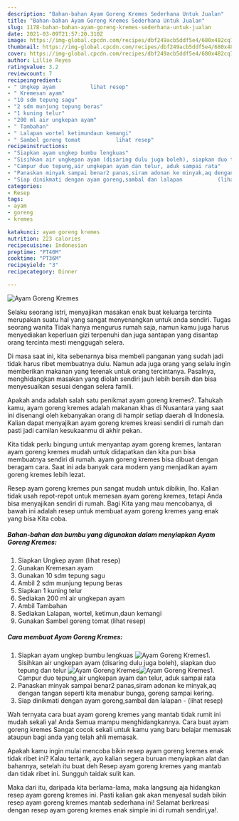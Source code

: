 ```yaml
---
description: "Bahan-bahan Ayam Goreng Kremes Sederhana Untuk Jualan"
title: "Bahan-bahan Ayam Goreng Kremes Sederhana Untuk Jualan"
slug: 1178-bahan-bahan-ayam-goreng-kremes-sederhana-untuk-jualan
date: 2021-03-09T21:57:20.310Z
image: https://img-global.cpcdn.com/recipes/dbf249acb5ddf5e4/680x482cq70/ayam-goreng-kremes-foto-resep-utama.jpg
thumbnail: https://img-global.cpcdn.com/recipes/dbf249acb5ddf5e4/680x482cq70/ayam-goreng-kremes-foto-resep-utama.jpg
cover: https://img-global.cpcdn.com/recipes/dbf249acb5ddf5e4/680x482cq70/ayam-goreng-kremes-foto-resep-utama.jpg
author: Lillie Reyes
ratingvalue: 3.2
reviewcount: 7
recipeingredient:
- " Ungkep ayam           lihat resep"
- " Kremesan ayam"
- "10 sdm tepung sagu"
- "2 sdm munjung tepung beras"
- "1 kuning telur"
- "200 ml air ungkepan ayam"
- " Tambahan"
- " Lalapan wortel ketimundaun kemangi"
- " Sambel goreng tomat           lihat resep"
recipeinstructions:
- "Siapkan ayam ungkep bumbu lengkuas"
- "Sisihkan air ungkepan ayam (disaring dulu juga boleh), siapkan duo tepung dan telur"
- "Campur duo tepung,air ungkepan ayam dan telur, aduk sampai rata"
- "Panaskan minyak sampai benar2 panas,siram adonan ke minyak,aq dengan tangan seperti kita menabur bunga, goreng sampai kering."
- "Siap dinikmati dengan ayam goreng,sambal dan lalapan           (lihat resep)"
categories:
- Resep
tags:
- ayam
- goreng
- kremes

katakunci: ayam goreng kremes 
nutrition: 223 calories
recipecuisine: Indonesian
preptime: "PT40M"
cooktime: "PT36M"
recipeyield: "3"
recipecategory: Dinner

---
```



![Ayam Goreng Kremes](https://img-global.cpcdn.com/recipes/dbf249acb5ddf5e4/680x482cq70/ayam-goreng-kremes-foto-resep-utama.jpg)

Selaku seorang istri, menyajikan masakan enak buat keluarga tercinta merupakan suatu hal yang sangat menyenangkan untuk anda sendiri. Tugas seorang  wanita Tidak hanya mengurus rumah saja, namun kamu juga harus menyediakan keperluan gizi terpenuhi dan juga santapan yang disantap orang tercinta mesti menggugah selera.

Di masa  saat ini, kita sebenarnya bisa membeli panganan yang sudah jadi tidak harus ribet membuatnya dulu. Namun ada juga orang yang selalu ingin memberikan makanan yang terenak untuk orang tercintanya. Pasalnya, menghidangkan masakan yang diolah sendiri jauh lebih bersih dan bisa menyesuaikan sesuai dengan selera famili. 



Apakah anda adalah salah satu penikmat ayam goreng kremes?. Tahukah kamu, ayam goreng kremes adalah makanan khas di Nusantara yang saat ini disenangi oleh kebanyakan orang di hampir setiap daerah di Indonesia. Kalian dapat menyajikan ayam goreng kremes kreasi sendiri di rumah dan pasti jadi camilan kesukaanmu di akhir pekan.

Kita tidak perlu bingung untuk menyantap ayam goreng kremes, lantaran ayam goreng kremes mudah untuk didapatkan dan kita pun bisa membuatnya sendiri di rumah. ayam goreng kremes bisa dibuat dengan beragam cara. Saat ini ada banyak cara modern yang menjadikan ayam goreng kremes lebih lezat.

Resep ayam goreng kremes pun sangat mudah untuk dibikin, lho. Kalian tidak usah repot-repot untuk memesan ayam goreng kremes, tetapi Anda bisa menyajikan sendiri di rumah. Bagi Kita yang mau mencobanya, di bawah ini adalah resep untuk membuat ayam goreng kremes yang enak yang bisa Kita coba.

<!--inarticleads1-->

##### Bahan-bahan dan bumbu yang digunakan dalam menyiapkan Ayam Goreng Kremes:

1. Siapkan  Ungkep ayam           (lihat resep)
1. Gunakan  Kremesan ayam
1. Gunakan 10 sdm tepung sagu
1. Ambil 2 sdm munjung tepung beras
1. Siapkan 1 kuning telur
1. Sediakan 200 ml air ungkepan ayam
1. Ambil  Tambahan
1. Sediakan  Lalapan, wortel, ketimun,daun kemangi
1. Gunakan  Sambel goreng tomat           (lihat resep)




<!--inarticleads2-->

##### Cara membuat Ayam Goreng Kremes:

1. Siapkan ayam ungkep bumbu lengkuas
<img src="https://img-global.cpcdn.com/steps/478bf73646bb061c/160x128cq70/ayam-goreng-kremes-langkah-memasak-1-foto.jpg" alt="Ayam Goreng Kremes">1. Sisihkan air ungkepan ayam (disaring dulu juga boleh), siapkan duo tepung dan telur
<img src="https://img-global.cpcdn.com/steps/729cc06f66e47272/160x128cq70/ayam-goreng-kremes-langkah-memasak-2-foto.jpg" alt="Ayam Goreng Kremes"><img src="https://img-global.cpcdn.com/steps/789522dabff8188f/160x128cq70/ayam-goreng-kremes-langkah-memasak-2-foto.jpg" alt="Ayam Goreng Kremes">1. Campur duo tepung,air ungkepan ayam dan telur, aduk sampai rata
1. Panaskan minyak sampai benar2 panas,siram adonan ke minyak,aq dengan tangan seperti kita menabur bunga, goreng sampai kering.
1. Siap dinikmati dengan ayam goreng,sambal dan lalapan -           (lihat resep)




Wah ternyata cara buat ayam goreng kremes yang mantab tidak rumit ini mudah sekali ya! Anda Semua mampu menghidangkannya. Cara buat ayam goreng kremes Sangat cocok sekali untuk kamu yang baru belajar memasak ataupun bagi anda yang telah ahli memasak.

Apakah kamu ingin mulai mencoba bikin resep ayam goreng kremes enak tidak ribet ini? Kalau tertarik, ayo kalian segera buruan menyiapkan alat dan bahannya, setelah itu buat deh Resep ayam goreng kremes yang mantab dan tidak ribet ini. Sungguh taidak sulit kan. 

Maka dari itu, daripada kita berlama-lama, maka langsung aja hidangkan resep ayam goreng kremes ini. Pasti kalian gak akan menyesal sudah bikin resep ayam goreng kremes mantab sederhana ini! Selamat berkreasi dengan resep ayam goreng kremes enak simple ini di rumah sendiri,ya!.

